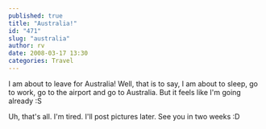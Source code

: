 ```yaml
---
published: true
title: "Australia!"
id: "471"
slug: "australia"
author: rv
date: 2008-03-17 13:30
categories: Travel
---
```

I am about to leave for Australia! Well, that is to say, I am about to sleep, go to work, go to the airport and go to Australia. But it feels like I'm going already :S

Uh, that's all. I'm tired. I'll post pictures later. See you in two weeks :D